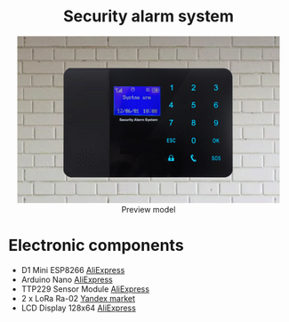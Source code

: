 <h1 align="center">Security alarm system </h1>
<p  align="center"> <img src="preview.png" height="300"><br> Preview model
</p>
<h1>Electronic components<br></h1>
<p>
  <ul> 
    <li>D1 Mini ESP8266 <a href="https://sl.aliexpress.ru/p?key=L3it3Cv">AliExpress</a></li>
    <li>Arduino Nano <a href="https://sl.aliexpress.ru/p?key=kFit39w">AliExpress</a></li>
    <li>TTP229 Sensor Module <a href="https://sl.aliexpress.ru/p?key=50it3Ji">AliExpress</a></li>
    <li>2 x LoRa Ra-02 <a href="https://market.yandex.ru/cc/6chgYY">Yandex market</a></li>
    <li>LCD Display 128x64 <a href="https://sl.aliexpress.ru/p?key=TIgt33b">AliExpress</a></li>
  </ul>
</p>
